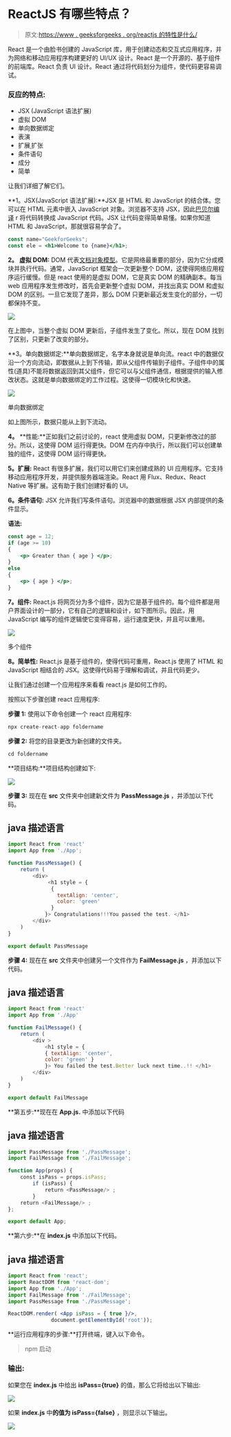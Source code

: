 # ReactJS 有哪些特点？

> 原文:[https://www . geeksforgeeks . org/reactjs 的特性是什么/](https://www.geeksforgeeks.org/what-are-the-features-of-reactjs/)

React 是一个由脸书创建的 JavaScript 库，用于创建动态和交互式应用程序，并为网络和移动应用程序构建更好的 UI/UX 设计。React 是一个开源的、基于组件的前端库。React 负责 UI 设计。React 通过将代码划分为组件，使代码更容易调试。

### 反应的特点:

*   JSX (JavaScript 语法扩展)
*   虚拟 DOM
*   单向数据绑定
*   表演
*   扩展ˌ扩张
*   条件语句
*   成分
*   简单

让我们详细了解它们。

**1。JSX(JavaScript 语法扩展):**JSX 是 HTML 和 JavaScript 的结合体。您可以在 HTML 元素中嵌入 JavaScript 对象。浏览器不支持 JSX，因此[巴贝尔编译](https://www.geeksforgeeks.org/reactjs-using-babel/) r 将代码转换成 JavaScript 代码。JSX 让代码变得简单易懂。如果你知道 HTML 和 JavaScript，那就很容易学会了。

```jsx
const name="GeekforGeeks";
const ele = <h1>Welcome to {name}</h1>;
```

**2。** **虚拟 DOM:** DOM 代表[文档对象模型](https://www.geeksforgeeks.org/dom-document-object-model/)。它是网络最重要的部分，因为它分成模块并执行代码。通常，JavaScript 框架会一次更新整个 DOM，这使得网络应用程序运行缓慢。但是 react 使用的是虚拟 DOM，它是真实 DOM 的精确副本。每当 web 应用程序发生修改时，首先会更新整个虚拟 DOM，并找出真实 DOM 和虚拟 DOM 的区别。一旦它发现了差异，那么 DOM 只更新最近发生变化的部分，一切都保持不变。

![](img/932cca123ef7d05d8220bb26c1ea9fbc.png)

在上图中，当整个虚拟 DOM 更新后，子组件发生了变化。所以，现在 DOM 找到了区别，只更新了改变的部分。

**3。单向数据绑定:**单向数据绑定，名字本身就说是单向流。react 中的数据仅沿一个方向流动，即数据从上到下传输，即从父组件传输到子组件。子组件中的属性(道具)不能将数据返回到其父组件，但它可以与父组件通信，根据提供的输入修改状态。这就是单向数据绑定的工作过程。这使得一切模块化和快速。

![](img/59075f0f15da3ea73cbdf286760b58e9.png)

单向数据绑定

如上图所示，数据只能从上到下流动。

**4。** **性能:**正如我们之前讨论的，react 使用虚拟 DOM，只更新修改过的部分。所以，这使得 DOM 运行得更快。DOM 在内存中执行，所以我们可以创建单独的组件，这使得 DOM 运行得更快。

**5。扩展:** React 有很多扩展，我们可以用它们来创建成熟的 UI 应用程序。它支持移动应用程序开发，并提供服务器端渲染。React 用 Flux、Redux、React Native 等扩展。这有助于我们创建好看的 UI。

**6。条件语句:** JSX 允许我们写条件语句。浏览器中的数据根据 JSX 内部提供的条件显示。

**语法:**

```jsx
const age = 12;
if (age >= 10)
{ 
    <p> Greater than { age } </p>;
} 
else 
{ 
    <p> { age } </p>;
}
```

**7。组件:** React.js 将网页分为多个组件，因为它是基于组件的。每个组件都是用户界面设计的一部分，它有自己的逻辑和设计，如下图所示。因此，用 JavaScript 编写的组件逻辑使它变得容易，运行速度更快，并且可以重用。

![](img/8c290966096a9a8d01d0ab75c49e5b6e.png)

多个组件

**8。简单性:** React.js 是基于组件的，使得代码可重用，React.js 使用了 HTML 和 JavaScript 相结合的 JSX。这使得代码易于理解和调试，并且代码更少。

让我们通过创建一个应用程序来看看 react.js 是如何工作的。

按照以下步骤创建 react 应用程序:

**步骤 1:** 使用以下命令创建一个 react 应用程序:

```jsx
npx create-react-app foldername
```

**步骤 2:** 将您的目录更改为新创建的文件夹。

```jsx
cd foldername
```

**项目结构:**项目结构创建如下:

![](img/19006c81da0865e7006512e4ad13276c.png)

**步骤 3:** 现在在 **src** 文件夹中创建新文件为 **PassMessage.js** ，并添加以下代码。

## java 描述语言

```jsx
import React from 'react'
import App from './App';

function PassMessage() {
    return ( 
        <div>
             <h1 style = {
              {
                textAlign: 'center',
                color: 'green'
              }
            }> Congratulations!!!You passed the test. </h1>  
        </div>
    )
}

export default PassMessage
```

**步骤 4:** 现在在 **src** 文件夹中创建另一个文件作为 **FailMessage.js** ，并添加以下代码。

## java 描述语言

```jsx
import React from 'react'
import App from './App'

function FailMessage() {
    return ( 
        <div >
            <h1 style = {
            { textAlign: 'center', 
            color: 'green' } 
            }> You failed the test.Better luck next time..!! </h1> 
        </div>
    )
}

export default FailMessage
```

**第五步:**现在在 **App.js.** 中添加以下代码

## java 描述语言

```jsx
import PassMessage from './PassMessage';
import FailMessage from './FailMessage';

function App(props) {
    const isPass = props.isPass;
        if (isPass) {
            return <PassMessage/> ;
        }
    return <FailMessage/> ;
};

export default App;
```

**第六步:**在 **index.js** 中添加以下代码。

## java 描述语言

```jsx
import React from 'react';
import ReactDOM from 'react-dom';
import App from './App';
import FailMessage from './FailMessage';
import PassMessage from './PassMessage';

ReactDOM.render( <App isPass = { true }/>, 
              document.getElementById('root'));
```

**运行应用程序的步骤:**打开终端，键入以下命令。

> npm 启动

### 输出:

如果您在 **index.js** 中给出 **isPass={true}** 的值，那么它将给出以下输出:

![](img/8f521ec35c9683c0a85054db5080da24.png)

如果 **index.js** 中**的值为 isPass={false}** ，则显示以下输出。

![](img/a159260e9db9015aa24d877d9e109afc.png)